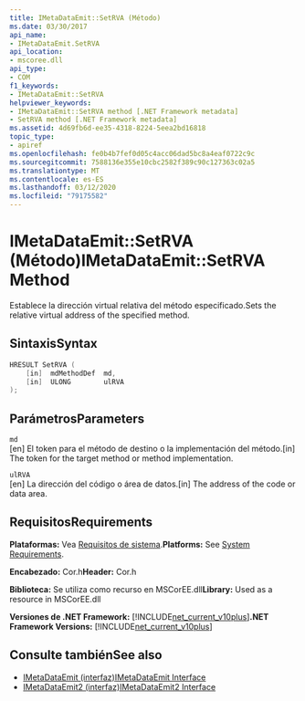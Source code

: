 ```yaml
---
title: IMetaDataEmit::SetRVA (Método)
ms.date: 03/30/2017
api_name:
- IMetaDataEmit.SetRVA
api_location:
- mscoree.dll
api_type:
- COM
f1_keywords:
- IMetaDataEmit::SetRVA
helpviewer_keywords:
- IMetaDataEmit::SetRVA method [.NET Framework metadata]
- SetRVA method [.NET Framework metadata]
ms.assetid: 4d69fb6d-ee35-4318-8224-5eea2bd16818
topic_type:
- apiref
ms.openlocfilehash: fe0b4b7fef0d05c4acc06dad5bc8a4eaf0722c9c
ms.sourcegitcommit: 7588136e355e10cbc2582f389c90c127363c02a5
ms.translationtype: MT
ms.contentlocale: es-ES
ms.lasthandoff: 03/12/2020
ms.locfileid: "79175582"
---
```

# <a name="imetadataemitsetrva-method"></a><span data-ttu-id="93246-102">IMetaDataEmit::SetRVA (Método)</span><span class="sxs-lookup"><span data-stu-id="93246-102">IMetaDataEmit::SetRVA Method</span></span>
<span data-ttu-id="93246-103">Establece la dirección virtual relativa del método especificado.</span><span class="sxs-lookup"><span data-stu-id="93246-103">Sets the relative virtual address of the specified method.</span></span>  
  
## <a name="syntax"></a><span data-ttu-id="93246-104">Sintaxis</span><span class="sxs-lookup"><span data-stu-id="93246-104">Syntax</span></span>  
  
```cpp  
HRESULT SetRVA (  
    [in]  mdMethodDef  md,
    [in]  ULONG        ulRVA
);  
```  
  
## <a name="parameters"></a><span data-ttu-id="93246-105">Parámetros</span><span class="sxs-lookup"><span data-stu-id="93246-105">Parameters</span></span>  
 `md`  
 <span data-ttu-id="93246-106">[en] El token para el método de destino o la implementación del método.</span><span class="sxs-lookup"><span data-stu-id="93246-106">[in] The token for the target method or method implementation.</span></span>  
  
 `ulRVA`  
 <span data-ttu-id="93246-107">[en] La dirección del código o área de datos.</span><span class="sxs-lookup"><span data-stu-id="93246-107">[in] The address of the code or data area.</span></span>  
  
## <a name="requirements"></a><span data-ttu-id="93246-108">Requisitos</span><span class="sxs-lookup"><span data-stu-id="93246-108">Requirements</span></span>  
 <span data-ttu-id="93246-109">**Plataformas:** Vea [Requisitos de sistema](../../../../docs/framework/get-started/system-requirements.md).</span><span class="sxs-lookup"><span data-stu-id="93246-109">**Platforms:** See [System Requirements](../../../../docs/framework/get-started/system-requirements.md).</span></span>  
  
 <span data-ttu-id="93246-110">**Encabezado:** Cor.h</span><span class="sxs-lookup"><span data-stu-id="93246-110">**Header:** Cor.h</span></span>  
  
 <span data-ttu-id="93246-111">**Biblioteca:** Se utiliza como recurso en MSCorEE.dll</span><span class="sxs-lookup"><span data-stu-id="93246-111">**Library:** Used as a resource in MSCorEE.dll</span></span>  
  
 <span data-ttu-id="93246-112">**Versiones de .NET Framework:** [!INCLUDE[net_current_v10plus](../../../../includes/net-current-v10plus-md.md)]</span><span class="sxs-lookup"><span data-stu-id="93246-112">**.NET Framework Versions:** [!INCLUDE[net_current_v10plus](../../../../includes/net-current-v10plus-md.md)]</span></span>  
  
## <a name="see-also"></a><span data-ttu-id="93246-113">Consulte también</span><span class="sxs-lookup"><span data-stu-id="93246-113">See also</span></span>

- [<span data-ttu-id="93246-114">IMetaDataEmit (interfaz)</span><span class="sxs-lookup"><span data-stu-id="93246-114">IMetaDataEmit Interface</span></span>](../../../../docs/framework/unmanaged-api/metadata/imetadataemit-interface.md)
- [<span data-ttu-id="93246-115">IMetaDataEmit2 (interfaz)</span><span class="sxs-lookup"><span data-stu-id="93246-115">IMetaDataEmit2 Interface</span></span>](../../../../docs/framework/unmanaged-api/metadata/imetadataemit2-interface.md)
